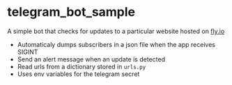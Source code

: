 # telegram_bot_sample
A simple bot that checks for updates to a particular website hosted on [fly.io](https://fly.io/)

- Automaticaly dumps subscribers in a json file when the app receives SIGINT
- Send an alert message when an update is detected
- Read urls from a dictionary stored in `urls.py`
- Uses env variables for the telegram secret